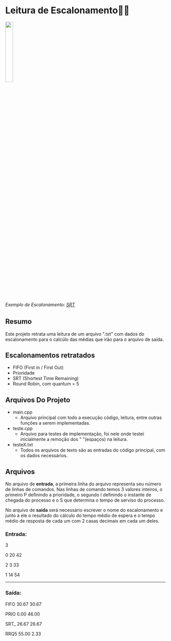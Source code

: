 # Leitura de Escalonamento🧗‍♂️
<img width="22%" src="https://upload.wikimedia.org/wikipedia/commons/thumb/3/3c/Algoritmo_SRT.gif/220px-Algoritmo_SRT.gif">
<h6>Exemplo de Escalonamento: <a href="https://pt.wikipedia.org/wiki/Shortest_remaining_time">SRT</a></h6> 
<h2>Resumo</h2>
Este projeto retrata uma leitura de um arquivo ".txt" com dados do escalonamento para o calcúlo das médias que irão para o arquivo de saída.

<h2>Escalonamentos retratados</h2>
<ul>
  <li>FIFO (First in / First Out)</li>
  <li>Prioridade</li>
  <li>SRT (Shortest Time Remaining)</li>
  <li>Round Robin, com quantum = 5</li>
</ul>
<h2>Arquivos Do Projeto</h2>
<ul>
  
  <li>
  main.cpp
    <ul>
      <li>Arquivo principal com todo a execução código, leitura, entre outras funções a serem implementadas.</li>
    </ul>
  </li>
  <li>
  teste.cpp
    <ul>
      <li>Arquivo para testes de implementação, foi nele onde testei inicialmente a remoção dos " "(espaços) na leitura.</li>
    </ul>
  </li>
  <li>
  testeX.txt
    <ul>
      <li>Todos os arquivos de texto são as entradas do código principal, com os dados necessários.</li>
    </ul>
  </li>
</ul>
<h2>Arquivos</h2>

No arquivo de <b>entrada</b>, a primeira linha do arquivo representa seu número de linhas de comandos.
Nas linhas de comando temos 3 valores inteiros, o primeiro P definindo a prioridade, 
o segundo I definindo o instante de chegada do processo e o S que determina o tempo de serviso do processo.

No arquivo de <b>saída</b> será necessário escrever o nome do escalonamento e junto a ele o resultado do cálculo 
do tempo médio de espera e o tempo médio de resposta de cada um com 2 casas decimais em cada um deles.


<h3>Entrada:</h3>

3

0 20 42

2 3 33

1 14 54
<hr>
<h3>Saída:</h3>

FIFO 30.67 30.67

PRIO 0.00 46.00

SRT_ 26.67 26.67

RRQ5 55.00 2.33

